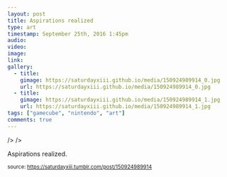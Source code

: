 ```yaml
---
layout: post
title: Aspirations realized
type: art
timestamp: September 25th, 2016 1:45pm
audio: 
video: 
image: 
link: 
gallery:
  - title: 
    gimage: https://saturdayxiii.github.io/media/150924989914_0.jpg
    url: https://saturdayxiii.github.io/media/150924989914_0.jpg
  - title: 
    gimage: https://saturdayxiii.github.io/media/150924989914_1.jpg
    url: https://saturdayxiii.github.io/media/150924989914_1.jpg
tags: ["gamecube", "nintendo", "art"]
comments: true
---
```


 />
 />
        
Aspirations realized.
 
  
<small>source: https://saturdayxiii.tumblr.com/post/150924989914</small>